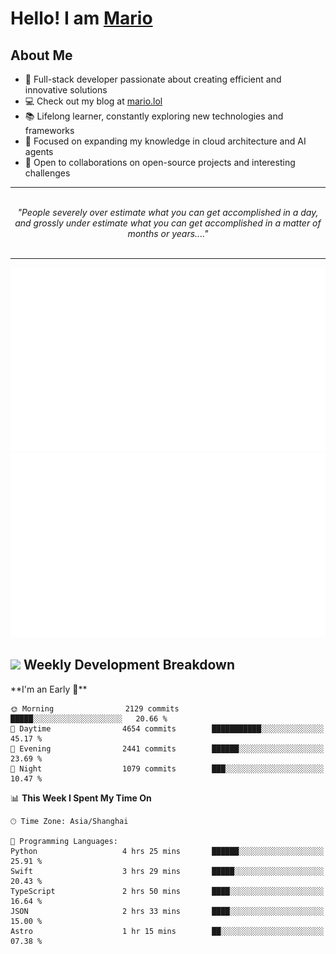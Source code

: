 <h1>Hello! I am <a href="https://github.com/mario1in">Mario</a></h1>

## About Me

- 🔭 Full-stack developer passionate about creating efficient and innovative solutions
- 💻 Check out my blog at [mario.lol](https://mario.lol)
- 📚 Lifelong learner, constantly exploring new technologies and frameworks
- 🌱 Focused on expanding my knowledge in cloud architecture and AI agents
- 🤝 Open to collaborations on open-source projects and interesting challenges

<hr/>
<br/>
<div align="center">
<i>"People severely over estimate what you can get accomplished in a day, and grossly under estimate what you can get accomplished in a matter of months or years...." </i>
</div>
<br/>
<hr/>

![overview](https://raw.githubusercontent.com/mario1in/mario1in/stats-output/generated/overview.svg)
![languages](https://raw.githubusercontent.com/mario1in/mario1in/stats-output/generated/languages.svg)

<h2 align="left">
  <a href="#"><img src="https://emojis.slackmojis.com/emojis/images/1643514062/184/nyancat_big.gif?1643514062" height="30"></a> Weekly Development Breakdown
</h2>
<!--START_SECTION:waka-->
**I'm an Early 🐤** 

```text
🌞 Morning                2129 commits        █████░░░░░░░░░░░░░░░░░░░░   20.66 % 
🌆 Daytime                4654 commits        ███████████░░░░░░░░░░░░░░   45.17 % 
🌃 Evening                2441 commits        ██████░░░░░░░░░░░░░░░░░░░   23.69 % 
🌙 Night                  1079 commits        ███░░░░░░░░░░░░░░░░░░░░░░   10.47 % 
```


📊 **This Week I Spent My Time On** 

```text
🕑︎ Time Zone: Asia/Shanghai

💬 Programming Languages: 
Python                   4 hrs 25 mins       ██████░░░░░░░░░░░░░░░░░░░   25.91 % 
Swift                    3 hrs 29 mins       █████░░░░░░░░░░░░░░░░░░░░   20.43 % 
TypeScript               2 hrs 50 mins       ████░░░░░░░░░░░░░░░░░░░░░   16.64 % 
JSON                     2 hrs 33 mins       ████░░░░░░░░░░░░░░░░░░░░░   15.00 % 
Astro                    1 hr 15 mins        ██░░░░░░░░░░░░░░░░░░░░░░░   07.38 % 
```


<!--END_SECTION:waka-->

